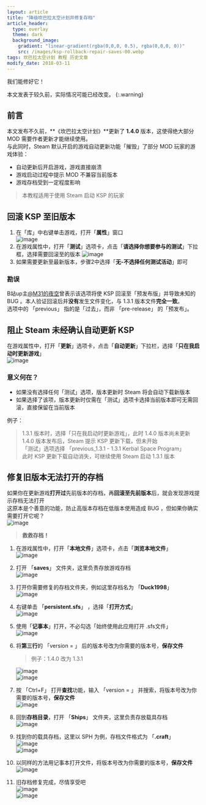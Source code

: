 ```yaml
---
layout: article
title: "降级坎巴拉太空计划并修复存档"
article_header:
  type: overlay
  theme: dark
  background_image:
    gradient: "linear-gradient(rgba(0,0,0, 0.5), rgba(0,0,0, 0))"
    src: /images/ksp-rollback-repair-saves-00.webp
tags: 坎巴拉太空计划 教程 历史文章
modify_date: 2018-03-11
---
```

我们能修好它！
<!--more-->

本文发表于较久前，实际情况可能已经改变。
{:.warning}

## 前言
本文发布不久前，**《坎巴拉太空计划》**更新了 **1.4.0** 版本，这使得绝大部分 MOD 需要作者更新才能继续使用。  
与此同时，Steam 默认开启的游戏自动更新功能「摧毁」了部分 MOD 玩家的游戏体验：  
- 自动更新后开启游戏，游戏直接崩溃
- 游戏启动过程中提示 MOD 不兼容当前版本
- 游戏存档受到一定程度影响

> 本教程适用于使用 Steam 启动 KSP 的玩家

## 回滚 KSP 至旧版本
1. 在「库」中右键单击游戏，打开「**属性**」窗口  
   ![image](/images/ksp-rollback-repair-saves-01.webp)
2. 在游戏属性中，打开「**测试**」选项卡，点击「**请选择你想要参与的测试**」下拉框，选择需要回滚至的版本
   ![image](/images/ksp-rollback-repair-saves-02.webp)
3. 如果需要更新至最新版本，步骤2中选择「**无-不选择任何测试活动**」即可

### 勘误
B站up主[@M31的夜空](https://space.bilibili.com/2996571/)曾表示该选项将使 KSP 回滚至「预发布版」并导致未知的 BUG 。本人验证回滚后并**没有**发生文件变化，与 1.3.1 版本文件**完全一致**。  
选项中的 「previous」 指的是「过去」，而非 「pre-release」 的「预发布」。

## 阻止 Steam 未经确认自动更新 KSP
在游戏属性中，打开「**更新**」选项卡，点击「**自动更新**」下拉栏，选择「**只在我启动时更新游戏**」  
![image](/images/ksp-rollback-repair-saves-03.webp)
### 意义何在？
- 如果没有选择任何「测试」选项，版本更新时 Steam 将会自动下载新版本
- 如果选择了该项，版本更新时仅需在「测试」选项卡选择当前版本即可无需回滚，直接保留在当前版本

例子：
> 1.3.1 版本时，选择「只在我启动时更新游戏」，此时 1.4.0 版本尚未更新  
> 1.4.0 版本发布后，Steam 提示 KSP 更新下载，但未开始  
> 「测试」选项选择 「previous_1.3.1 - 1.3.1 Kerbal Space Program」  
> 此时 KSP 更新下载自动消失，可继续使用 Steam 启动 1.3.1 版本

## 修复旧版本无法打开的存档
如果你在更新游戏**打开过**先前版本的存档，再**回滚至先前版本**后，就会发现游戏提示存档无法打开  
这原本是个善意的功能，防止高版本存档在低版本使用造成 BUG ，但如果你确实需要打开它呢？  
![image](/images/ksp-rollback-repair-saves-04.webp)
> **救救存档！**

1. 在游戏属性中，打开「**本地文件**」选项卡，点击「**浏览本地文件**」  
   ![image](/images/ksp-rollback-repair-saves-05.webp)
2. 打开 「**saves**」 文件夹，这里负责存放游戏存档  
   ![image](/images/ksp-rollback-repair-saves-06.webp)
3. 打开你需要修复的存档文件夹，例如这里存档名为 「**Duck1998**」  
   ![image](/images/ksp-rollback-repair-saves-07.webp)
4. 右键单击 「**persistent.sfs**」 ，选择「**打开方式**」  
   ![image](/images/ksp-rollback-repair-saves-08.webp)
5. 使用「**记事本**」打开，不必勾选「始终使用此应用打开 .sfs文件」  
   ![image](/images/ksp-rollback-repair-saves-09.webp)
6. 将**第三行**的 「version = 」 后的版本号改为你需要的版本号，**保存文件**
   > 例子：1.4.0 改为 1.3.1  

   ![image](/images/ksp-rollback-repair-saves-10.webp)  
   ![image](/images/ksp-rollback-repair-saves-11.webp)
7. 按 「Ctrl+F」 打开**查找**功能，输入 「version = 」 并搜索，将版本号改为你需要的版本号，**保存文件**  
   ![image](/images/ksp-rollback-repair-saves-14.webp)
8. 回到**存档目录**，打开 「**Ships**」 文件夹，这里负责存放载具存档  
   ![image](/images/ksp-rollback-repair-saves-15.webp)
9. 找到你的载具存档，这里以 SPH 为例，存档文件格式为 「**.craft**」  
   ![image](/images/ksp-rollback-repair-saves-16.webp)  
   ![image](/images/ksp-rollback-repair-saves-17.webp)
10. 以同样的方法用记事本打开文件，将版本号改为你需要的版本号，**保存文件**  
   ![image](/images/ksp-rollback-repair-saves-18.webp)
11. 旧存档修复完成，尽情享受吧  
   ![image](/images/ksp-rollback-repair-saves-12.webp)  
   ![image](/images/ksp-rollback-repair-saves-13.webp)
